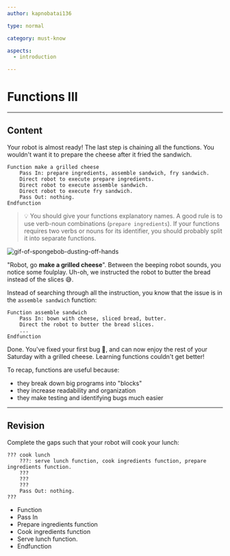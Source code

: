 ```yaml
---
author: kapnobatai136

type: normal

category: must-know

aspects:
  - introduction

---
```


# Functions III

---
## Content

Your robot is almost ready! The last step is chaining all the functions. You wouldn't want it to prepare the cheese after it fried the sandwich.

```plain-text
Function make a grilled cheese
    Pass In: prepare ingredients, assemble sandwich, fry sandwich.
    Direct robot to execute prepare ingredients.
    Direct robot to execute assemble sandwich.
    Direct robot to execute fry sandwich.
    Pass Out: nothing.
Endfunction
```

> 💡 You should give your functions explanatory names. A good rule is to use verb-noun combinations (`prepare ingredients`). If your functions requires two verbs or nouns for its identifier, you should probably split it into separate functions.

![gif-of-spongebob-dusting-off-hands](https://img.enkipro.com/cdf13a221aa155022ba5eb2031e27cde.gif)

"Robot, go **make a grilled cheese**". Between the beeping robot sounds, you notice some foulplay. Uh-oh, we instructed the robot to butter the bread instead of the slices 😅.

Instead of searching through all the instruction, you know that the issue is in the `assemble sandwich` function:

```plain-text
Function assemble sandwich
    Pass In: bown with cheese, sliced bread, butter.
    Direct the robot to butter the bread slices.
    ...
Endfunction
```

Done. You've fixed your first bug 🐛, and can now enjoy the rest of your Saturday with a grilled cheese. Learning functions couldn't get better!

To recap, functions are useful because:
- they break down big programs into "blocks"
- they increase readability and organization
- they make testing and identifying bugs much easier

---
## Revision

Complete the gaps such that your robot will cook your lunch:

```plain-text
??? cook lunch
    ???: serve lunch function, cook ingredients function, prepare ingredients function.
    ???
    ???
    ???
    Pass Out: nothing.
???
```

* Function
* Pass In
* Prepare ingredients function
* Cook ingredients function
* Serve lunch function.
* Endfunction